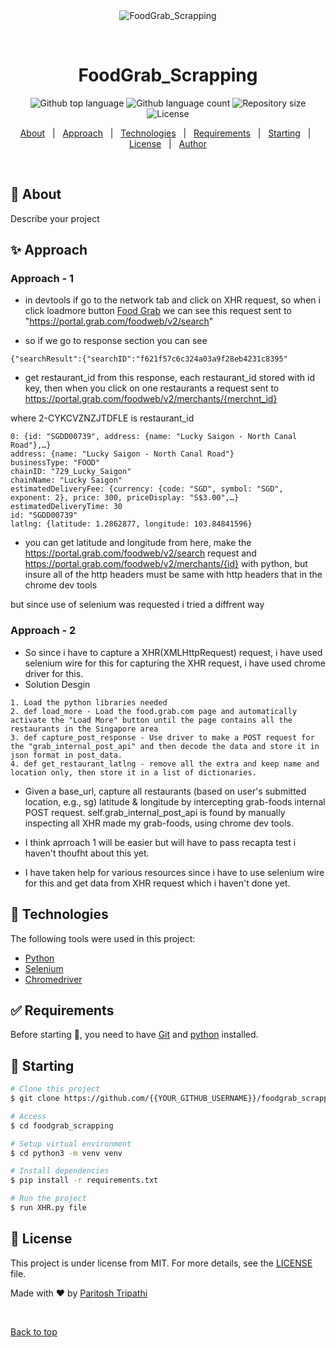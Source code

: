 <div align="center" id="top"> 
  <img src="./.github/app.gif" alt="FoodGrab_Scrapping" />

  &#xa0;

  <!-- <a href="https://foodgrab_scrapping.netlify.app">Demo</a> -->
</div>

<h1 align="center">FoodGrab_Scrapping</h1>

<p align="center">
  <img alt="Github top language" src="https://img.shields.io/github/languages/top/paritoshtripathi935/Foodgrab_Scrapping?color=56BEB8">

  <img alt="Github language count" src="https://img.shields.io/github/languages/count/paritoshtripathi935/Foodgrab_Scrapping?color=56BEB8">

  <img alt="Repository size" src="https://img.shields.io/github/repo-size/paritoshtripathi935/Foodgrab_Scrapping?color=56BEB8">

  <img alt="License" src="https://img.shields.io/github/license/paritoshtripathi935/Foodgrab_Scrapping?color=56BEB8">

  <!-- <img alt="Github issues" src="https://img.shields.io/github/issues/{{YOUR_GITHUB_USERNAME}}/foodgrab_scrapping?color=56BEB8" /> -->

  <!-- <img alt="Github forks" src="https://img.shields.io/github/forks/{{YOUR_GITHUB_USERNAME}}/foodgrab_scrapping?color=56BEB8" /> -->

  <!-- <img alt="Github stars" src="https://img.shields.io/github/stars/{{YOUR_GITHUB_USERNAME}}/foodgrab_scrapping?color=56BEB8" /> -->
</p>

<!-- Status -->

<!-- <h4 align="center"> 
	🚧  FoodGrab_Scrapping 🚀 Under construction...  🚧
</h4> 

<hr> -->

<p align="center">
  <a href="#dart-about">About</a> &#xa0; | &#xa0; 
  <a href="#sparkles-approach">Approach</a> &#xa0; | &#xa0;
  <a href="#rocket-technologies">Technologies</a> &#xa0; | &#xa0;
  <a href="#white_check_mark-requirements">Requirements</a> &#xa0; | &#xa0;
  <a href="#checkered_flag-starting">Starting</a> &#xa0; | &#xa0;
  <a href="#memo-license">License</a> &#xa0; | &#xa0;
  <a href="https://github.com/{{YOUR_GITHUB_USERNAME}}" target="_blank">Author</a>
</p>

<br>

## :dart: About ##

Describe your project

## :sparkles: Approach ##

### Approach - 1
- in devtools if go to the network tab and click on XHR request, so when i click loadmore button [Food Grab](https://food.grab.com/sg/en/restaurants) we can see this request sent to "https://portal.grab.com/foodweb/v2/search"

- so if we go to response section you can see 
```
{"searchResult":{"searchID":"f621f57c6c324a03a9f28eb4231c8395"
```

- get restaurant_id from this response, each restaurant_id stored with id key, then when you click on one restaurants a request sent to https://portal.grab.com/foodweb/v2/merchants/{merchnt_id}

where 2-CYKCVZNZJTDFLE is ‍restaurant_id‍
```
0: {id: "SGDD00739", address: {name: "Lucky Saigon - North Canal Road"},…}
address: {name: "Lucky Saigon - North Canal Road"}
businessType: "FOOD"
chainID: "729_Lucky_Saigon"
chainName: "Lucky Saigon"
estimatedDeliveryFee: {currency: {code: "SGD", symbol: "SGD", exponent: 2}, price: 300, priceDisplay: "S$3.00",…}
estimatedDeliveryTime: 30
id: "SGDD00739"
latlng: {latitude: 1.2862877, longitude: 103.84841596}
```


- you can get latitude and longitude from here, make the https://portal.grab.com/foodweb/v2/search request and https://portal.grab.com/foodweb/v2/merchants/{id} with python, but insure all of the http headers must be same with http headers that in the chrome dev tools

but since use of selenium was requested i tried a diffrent way

### Approach - 2
- So since i have to capture a XHR(XMLHttpRequest) request, i have used selenium wire for this for capturing the XHR request, i have used chrome driver for this.
- Solution Desgin 
```
1. Load the python libraries needed
2. def load_more - Load the food.grab.com page and automatically activate the "Load More" button until the page contains all the restaurants in the Singapore area
3. def capture_post_response - Use driver to make a POST request for the "grab_internal_post_api" and then decode the data and store it in json format in post_data.
4. def get_restaurant_latlng - remove all the extra and keep name and location only, then store it in a list of dictionaries.
```
- Given a base_url, capture all restaurants (based on user's submitted location, e.g., sg) latitude & longitude
by intercepting grab-foods internal POST request. self.grab_internal_post_api is found by manually inspecting all XHR made my grab-foods, using chrome dev tools.

- I think aprroach 1 will be easier but will have to pass recapta test i haven't thoufht about this yet.

- I have taken help for various resources since i have to use selenium wire for this and get data from XHR request which i haven't done yet.

## :rocket: Technologies ##

The following tools were used in this project:

- [Python](https://www.python.org/)
- [Selenium](https://pypi.org/project/selenium-wire/)
- [Chromedriver](https://chromedriver.chromium.org/)

## :white_check_mark: Requirements ##

Before starting :checkered_flag:, you need to have [Git](https://git-scm.com) and [python](https://python.org/) installed.

## :checkered_flag: Starting ##

```bash
# Clone this project
$ git clone https://github.com/{{YOUR_GITHUB_USERNAME}}/foodgrab_scrapping

# Access
$ cd foodgrab_scrapping

# Setup virtual environment
$ cd python3 -m venv venv

# Install dependencies
$ pip install -r requirements.txt

# Run the project
$ run XHR.py file 

```

## :memo: License ##

This project is under license from MIT. For more details, see the [LICENSE](LICENSE.md) file.


Made with :heart: by <a href="https://github.com/paritoshtripathi935" target="_blank">Paritosh Tripathi</a>

&#xa0;

<a href="#top">Back to top</a>
